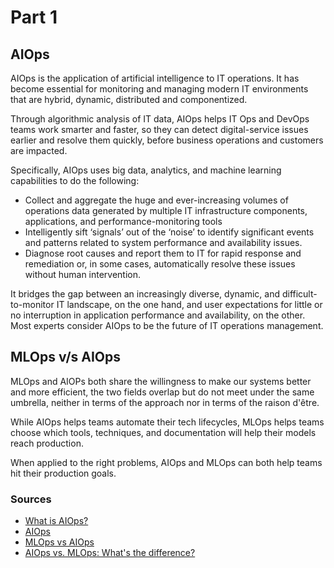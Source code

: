 # Part 1

## AIOps

AIOps is the application of artificial intelligence to IT operations. It has become essential for monitoring and managing modern IT environments that are hybrid, dynamic, distributed and componentized.

Through algorithmic analysis of IT data, AIOps helps IT Ops and DevOps teams work smarter and faster, so they can detect digital-service issues earlier and resolve them quickly, before business operations and customers are impacted.

Specifically, AIOps uses big data, analytics, and machine learning capabilities to do the following:

- Collect and aggregate the huge and ever-increasing volumes of operations data generated by multiple IT infrastructure components, applications, and performance-monitoring tools
- Intelligently sift ‘signals’ out of the ‘noise’ to identify significant events and patterns related to system performance and availability issues.
- Diagnose root causes and report them to IT for rapid response and remediation or, in some cases, automatically resolve these issues without human intervention.

It bridges the gap between an increasingly diverse, dynamic, and difficult-to-monitor IT landscape, on the one hand, and user expectations for little or no interruption in application performance and availability, on the other. Most experts consider AIOps to be the future of IT operations management.

## MLOps v/s AIOps

MLOps and AIOPs both share the willingness to make our systems better and more efficient, the two fields overlap but do not meet under the same umbrella, neither in terms of the approach nor in terms of the raison d'être.

While AIOps helps teams automate their tech lifecycles, MLOps helps teams choose which tools, techniques, and documentation will help their models reach production.

When applied to the right problems, AIOps and MLOps can both help teams hit their production goals.

### Sources
- [What is AIOps?](https://www.moogsoft.com/resources/aiops/guide/everything-aiops/#five)
- [AIOps](https://www.ibm.com/cloud/learn/aiops)
- [MLOps vs AIOps](https://thechief.io/c/editorial/mlops-vs-aiops/)
- [AIOps vs. MLOps: What's the difference?](https://opensource.com/article/21/2/aiops-vs-mlops)